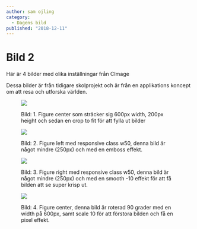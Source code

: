 ```yaml
---
author: sam ojling
category:
  - Dagens bild
published: "2018-12-11"
---
```


# Bild 2

Här är 4 bilder med olika inställningar från CImage

Dessa bilder är från tidigare skolprojekt <!--more--> och är från en applikations koncept om att resa och utforska världen.

<!--more-->

<figure class="figure center">
    <img src="image/wndr/wndr_2.png?width=600&height=200&crop-to-fit&area=0,20,30,20">
    <figcaption>
      <p>Bild: 1. Figure center som sträcker sig 600px width, 200px height och sedan en crop to fit för att fylla ut bilder</p>
    </figcaption>
</figure>

<figure class="figure left w50">
    <img src="image/wndr/wndr_2.png?width=250&emboss">
    <figcaption>
      <p>Bild: 2. Figure left med responsive class w50, denna bild är något mindre (250px) och med en emboss effekt.</p>
    </figcaption>
</figure>

<figure class="figure right w50">
    <img src="image/wndr/wndr_2.png?width=250&f=smooth,-10">
    <figcaption>
      <p>Bild: 3. Figure right med responsive class w50, denna bild är något mindre (250px) och med en smooth -10 effekt för att få bilden att se super krisp ut.</p>
    </figcaption>
</figure>

<figure class="figure center">
    <img src="image/wndr/wndr_2.png?&r=90?width=600&&scale=10">
    <figcaption>
      <p>Bild: 4. Figure center, denna bild är roterad 90 grader med en width på 600px, samt scale 10 för att förstora bilden och få en pixel effekt.</p>
    </figcaption>
</figure>
